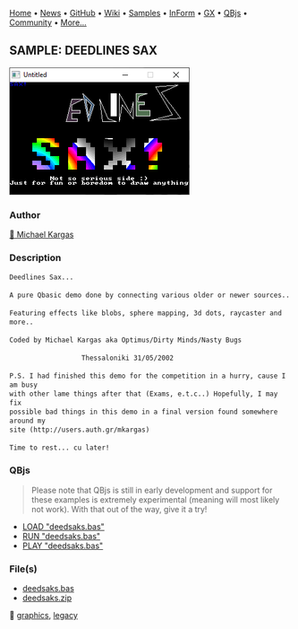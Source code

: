 [Home](https://qb64.com) • [News](../../news.md) • [GitHub](https://github.com/QB64Official/qb64) • [Wiki](https://github.com/QB64Official/qb64/wiki) • [Samples](../../samples.md) • [InForm](../../inform.md) • [GX](../../gx.md) • [QBjs](../../qbjs.md) • [Community](../../community.md) • [More...](../../more.md)

## SAMPLE: DEEDLINES SAX

![screenshot.png](img/screenshot.png)

### Author

[🐝 Michael Kargas](../michael-kargas.md) 

### Description

```text
Deedlines Sax...

A pure Qbasic demo done by connecting various older or newer sources..

Featuring effects like blobs, sphere mapping, 3d dots, raycaster and more..

Coded by Michael Kargas aka Optimus/Dirty Minds/Nasty Bugs

                  Thessaloniki 31/05/2002

P.S. I had finished this demo for the competition in a hurry, cause I am busy
with other lame things after that (Exams, e.t.c..) Hopefully, I may fix
possible bad things in this demo in a final version found somewhere around my
site (http://users.auth.gr/mkargas)

Time to rest... cu later!
```

### QBjs

> Please note that QBjs is still in early development and support for these examples is extremely experimental (meaning will most likely not work). With that out of the way, give it a try!

* [LOAD "deedsaks.bas"](https://v6p9d9t4.ssl.hwcdn.net/html/6029471/index.html?src=https://qb64.com/samples/deedlines-sax/src/deedsaks.bas)
* [RUN "deedsaks.bas"](https://v6p9d9t4.ssl.hwcdn.net/html/6029471/index.html?mode=auto&src=https://qb64.com/samples/deedlines-sax/src/deedsaks.bas)
* [PLAY "deedsaks.bas"](https://v6p9d9t4.ssl.hwcdn.net/html/6029471/index.html?mode=play&src=https://qb64.com/samples/deedlines-sax/src/deedsaks.bas)

### File(s)

* [deedsaks.bas](src/deedsaks.bas)
* [deedsaks.zip](src/deedsaks.zip)

🔗 [graphics](../graphics.md), [legacy](../legacy.md)
